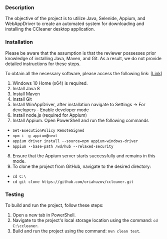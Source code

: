 ### Description

The objective of the project is to utilize Java, Selenide, Appium, and WebAppDriver to create an automated system for downloading and installing the CCleaner desktop application.

### Installation

Please be aware that the assumption is that the reviewer possesses prior knowledge of installing Java, Maven, and Git. As a result, we do not provide detailed instructions for these steps.

To obtain all the necessary software, please access the following link: [[Link](https://drive.google.com/drive/folders/1IaH37DKoRcgMAgLbEd4POCPa0D-hpYWx?usp=sharing)] 

1. Windows 10 Home (x64) is required.
2. Install Java 8
3. Install Maven
4. Install Git
5. Install WinAppDriver, after installation navigate to Settings -> For developers - Enable developer mode
6. Install node.js (required for Appium)
7. Install Appium. Open PowerShell and run the following commands
- ```Set-ExecutionPolicy RemoteSigned```
- ```npm i -g appium@next```
- ```appium driver install --source=npm appium-windows-driver```
- ```appium --base-path /wd/hub --relaxed-security```
8. Ensure that the Appium server starts successfully and remains in this mode.
9. To clone the project from GitHub, navigate to the desired directory:
-  ```cd C:\```
-  ```cd git clone https://github.com/oriahuzov/ccleaner.git```

### Testing
To build and run the project, follow these steps:

1. Open a new tab in PowerShell.
2. Navigate to the project's local storage location using the command: ```cd C:\ccleaner```.
3. Build and run the project using the command: ```mvn clean test```.
